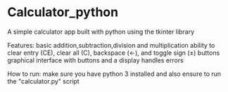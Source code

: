 # Calculator_python
A simple calculator app built with python using the tkinter library 

Features:
 basic addition,subtraction,division and multiplication 
 ability to clear entry (CE), clear all (C), backspace (←), and toggle sign (±) buttons
 graphical interface with buttons and a display
 handles errors

How to run:
  make sure you have python 3 installed and also ensure to run the "calculator.py" script
